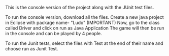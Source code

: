 This is the console version of the project along with the JUnit test files.

To run the console version, download all the files.
Create a new java project in Eclipse with package name- "Ludo" (IMPORTANT)
Now, go to the class called Driver and click on run as Java Application
The game will then be run in the console and can be played by 4 people.

To run the Junit tests, select the files with Test at the end of their name and choose run as Junit Test.
